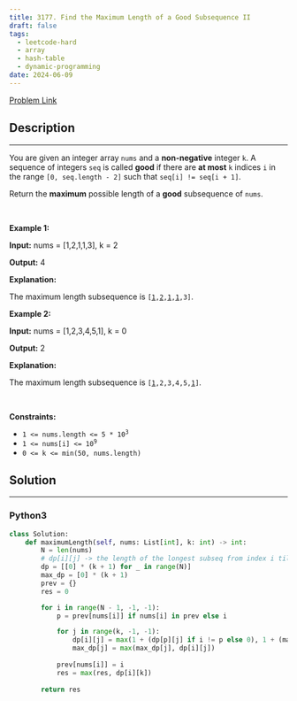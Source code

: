 ```yaml
---
title: 3177. Find the Maximum Length of a Good Subsequence II
draft: false
tags: 
  - leetcode-hard
  - array
  - hash-table
  - dynamic-programming
date: 2024-06-09
---
```


[Problem Link](https://leetcode.com/problems/find-the-maximum-length-of-a-good-subsequence-ii/)

## Description

---
<p>You are given an integer array <code>nums</code> and a <strong>non-negative</strong> integer <code>k</code>. A sequence of integers <code>seq</code> is called <strong>good</strong> if there are <strong>at most</strong> <code>k</code> indices <code>i</code> in the range <code>[0, seq.length - 2]</code> such that <code>seq[i] != seq[i + 1]</code>.</p>

<p>Return the <strong>maximum</strong> possible length of a <strong>good</strong> <span data-keyword="subsequence-array">subsequence</span> of <code>nums</code>.</p>

<p>&nbsp;</p>
<p><strong class="example">Example 1:</strong></p>

<div class="example-block">
<p><strong>Input:</strong> <span class="example-io">nums = [1,2,1,1,3], k = 2</span></p>

<p><strong>Output:</strong> <span class="example-io">4</span></p>

<p><strong>Explanation:</strong></p>

<p>The maximum length subsequence is <code>[<u>1</u>,<u>2</u>,<u>1</u>,<u>1</u>,3]</code>.</p>
</div>

<p><strong class="example">Example 2:</strong></p>

<div class="example-block">
<p><strong>Input:</strong> <span class="example-io">nums = [1,2,3,4,5,1], k = 0</span></p>

<p><strong>Output:</strong> <span class="example-io">2</span></p>

<p><strong>Explanation:</strong></p>

<p>The maximum length subsequence is <code>[<u>1</u>,2,3,4,5,<u>1</u>]</code>.</p>
</div>

<p>&nbsp;</p>
<p><strong>Constraints:</strong></p>

<ul>
	<li><code>1 &lt;= nums.length &lt;= 5 * 10<sup>3</sup></code></li>
	<li><code>1 &lt;= nums[i] &lt;= 10<sup>9</sup></code></li>
	<li><code>0 &lt;= k &lt;= min(50, nums.length)</code></li>
</ul>


## Solution

---
### Python3
``` py title='find-the-maximum-length-of-a-good-subsequence-ii'
class Solution:
    def maximumLength(self, nums: List[int], k: int) -> int:
        N = len(nums)
        # dp[i][j] -> the length of the longest subseq from index i till N with j indices
        dp = [[0] * (k + 1) for _ in range(N)]
        max_dp = [0] * (k + 1)
        prev = {}
        res = 0

        for i in range(N - 1, -1, -1):
            p = prev[nums[i]] if nums[i] in prev else i

            for j in range(k, -1, -1):
                dp[i][j] = max(1 + (dp[p][j] if i != p else 0), 1 + (max_dp[j - 1] if j > 0 else 0))
                max_dp[j] = max(max_dp[j], dp[i][j])
            
            prev[nums[i]] = i
            res = max(res, dp[i][k])
        
        return res
```

